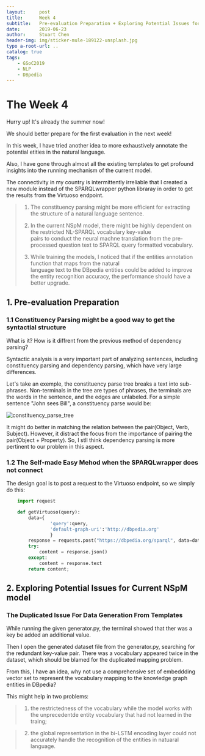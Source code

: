 ```yaml
---
layout:     post
title:      Week 4
subtitle:   Pre-evaluation Preparation + Exploring Potential Issues for Current NSpM
date:       2019-06-23
author:     Stuart Chen
header-img: img/sticker-mule-189122-unsplash.jpg
typo a-root-url: ..
catalog: true
tags:
    - GSoC2019
    - NLP
    - DBpedia
---
```



# The Week  4

Hurry up! It's already the summer now!

We should better prepare for the first evaluation in the next week!

In this week, I have tried another idea to more exhaustively annotate the potential etities in the natural language.

Also, I have gone through almost all the existing templates to get profound insights into the running mechanism of the current model.

The connectivity in my country is intermittently irreliable that I created a new module instead of the SPARQLwrapper python libraray in order to get the results from the Virtuoso endpoint.

>1. The constituency parsing might be more efficient for extracting the structure of a natural language sentence.
>
>2. In the current NSpM model, there might be highly dependent on the restricted NL-SPARQL vocabulary key-value  
>   pairs to conduct the neural machne translation from the pre-processed question text to SPARQL query formatted 
>   vocabulary.
>           
>3. While training the models, I noticed that if the entities annotation function that maps from the natural  
>   language text to the DBpedia entities could be added to improve the entity recognition accuracy, the performance 
>   should have a better upgrade.  
>     



## 1. Pre-evaluation Preparation

### 1.1 Constituency Parsing might be a good way to get the syntactial structure

What is it? How is it diffrent from the previous method of dependency parsing?

Syntactic analysis is a very important part of analyzing sentences, including constituency parsing and dependency parsing, which have very large differences.

Let's take an exemple, the constituency parse tree breaks a text into sub-phrases. Non-terminals in the tree are types of phrases, the terminals are the words in the sentence, and the edges are unlabeled. For a simple sentence "John sees Bill", a constituency parse would be: 

![constituency_parse_tree](https://pic3.zhimg.com/80/v2-448af772ea31d990d0f0b5414e6b1afa_hd.jpg)

It might do better in matching the relation between the pair(Object, Verb, Subject). However, it distract the focus from the importance of pairing the pair(Object + Property). So, I stll think dependency parsing is more pertinent to our problem in this aspect.

### 1.2 The Self-made Easy Mehod when the SPARQLwrapper does not connect

The design goal is to post a request to the Virtuoso endpoint, so we simply do this:

```python
    import request

    def getVirtuoso(query):
        data={
                'query':query,
                'default-graph-uri':'http://dbpedia.org'
                }
        response = requests.post("https://dbpedia.org/sparql", data=data)
        try:
            content = response.json()
        except:
            content = response.text
        return content;
```

## 2. Exploring Potential Issues for Current NSpM model

###  The Duplicated Issue For Data Generation From Templates

While running the given generator.py, the terminal showed that ther was a key be added an additional value.

Then I open the generated dataset file from the generator.py, searching for the redundant key-value pair. There was a vocabulary appeared twice in the dataset, which should be blamed for the duplicated mapping problem.

From this, I have an idea, why not use a comprehensive set of embeddding vector set to represent the vocabulary mapping to the knowledge graph entities in DBpedia?

This might help in two problems:

>    1) the restrictedness of the vocabulary while the model works with the unprecedentde entity vocabulary that 
>      had not learned in the traing;

>    2) the global representation in the bi-LSTM encoding layer could not accurately handle the recognition of the 
>      entities in natuaral language.